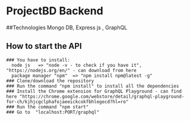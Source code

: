# ProjectBD Backend
  ##Technologies Mongo DB, Express js  , GraphQL
  
  ## How to start the API
    ### You have to install:
      node js   => "node -v - to check if you have it", "https://nodejs.org/en/" - can download from here 
      package manager "npm"  => "npm install npm@latest -g" 
    ### Clone/download the repository 
    ### Run the command "npm install" to install all the dependencies 
    ### Install the Chrome extension for GraphQL Playground - can find here "https://chrome.google.com/webstore/detail/graphql-playground-for-ch/kjhjcgclphafojaeeickcokfbhlegecd?hl=ro"
    ### Run the command "npm start"
    ### Go to  "localhost:PORT/graphql"
